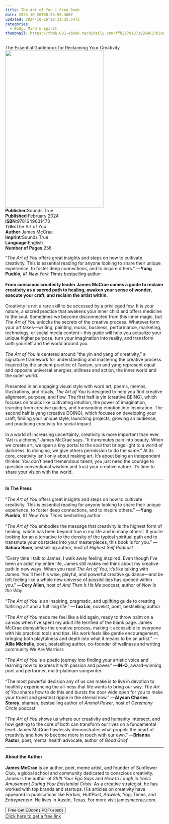 ```yaml
---
title: The Art of You | Free Book
date: 2024-10-26T00:53:59.366Z
updated: 2024-10-26T18:31:25.647Z
categories:
  - Body, Mind & Spirit
thumbnail: https://thmb-001-ebook.techidaily.com/ffb2579a8716954637030ad72b7fb60189f38771ad6439b423384ccae0bd7d24.jpg
---
```

<main id="book-container">
  <div class="flex flex-col">
    <div class="book-brief flex-1 py-6 px-4 sm:p-6 md:py-10 md:px-8">
      <!-- brief-->
      <div class="book-brief-main">
        The Essential Guidebook for Reclaiming Your Creativity
      </div>
    </div>
    <div
      class="book-meta-info flex-1 grid gap-4 col-start-1 col-end-3 row-start-1 sm:mb-6 sm:grid-cols-4 lg:gap-6 lg:col-start-2 lg:row-end-6 lg:row-span-6 lg:mb-0"
    >
      <div
        class="book-meta-info-left place-content-center mt-4 p-4 text-sm leading-6 col-start-2 col-span-2 dark:text-slate-400"
      >
        <img
          class="w-full h-500 object-cover rounded-lg sm:h-255 sm:col-span-2 lg:col-span-full"
          src="https://img-001-ebook.techidaily.com/b861f28a6b702bb2b46be733989a1bbc52dbb5a5cf4575b19e27e7c51b4f1354.jpg"
          alt=""
          width="312"
          height="500"
        />
      </div>
      <div
        class="book-meta-info-right mt-2 col-start-1 row-start-2 col-span-3 self-center"
      >
        <!-- meta data  -->
        <div class="flex flex-col px-4 md:px-8">
          <div class="flex-1">
            <strong>Publisher</strong>:<span class="px-2">Sounds True</span>
          </div>
          <div class="flex-1">
            <strong>Published</strong>:<span class="px-2">February 2024</span>
          </div>
          <div class="flex-1">
            <strong>ISBN</strong>:<span class="px-2">9781649631473</span>
          </div>
          <div class="flex-1">
            <strong>Title</strong>:<span class="px-2">The Art of You</span>
          </div>
          <div class="flex-1">
            <strong>Author</strong>:<span class="px-2">James McCrae</span>
          </div>
          <div class="flex-1">
            <strong>Imprint</strong>:<span class="px-2">Sounds True</span>
          </div>
          <div class="flex-1">
            <strong>Language</strong>:<span class="px-2">English</span>
          </div>
          <div class="flex-1">
            <strong>Number of Pages</strong>:<span class="px-2">256</span>
          </div>
        </div>
      </div>
    </div>
    <div class="book-description flex-1 py-6 px-4 sm:p-6 md:py-10 md:px-8">
      <div class="book-description-main">
        <div accordion-content="" id="description">
          <p>
            “<i>The Art of You</i> offers great insights and steps on how to
            cultivate creativity. This is essential reading for anyone looking
            to share their unique experience, to foster deep connections, and to
            inspire others.”<i> —</i><b>Yung Pueblo,</b> #1
            <i>New York Times</i> bestselling author<br /><br /><b
              >From conscious creativity leader James McCrae comes a guide to
              reclaim creativity as a sacred path to healing, awaken your sense
              of wonder, execute your craft, and reclaim the artist within.</b
            ><br /><br />Creativity is not a rare skill to be accessed by a
            privileged few. It is your nature, a sacred practice that awakens
            your inner child and offers medicine to the soul. Sometimes we
            become disconnected from this inner magic, but
            <i>The Art of You</i> unlocks the secrets of the creative process.
            Whatever form your art takes—writing, painting, music, business,
            performance, marketing, technology, or social media content—this
            guide will help you actualize your unique higher purpose, turn your
            imagination into reality, and transform both yourself and the world
            around you.<br /><br /><i>The Art of You</i> is centered around “the
            yin and yang of creativity,” a signature framework for understanding
            and mastering the creative process. Inspired by the ancient practice
            of Taoism, yin and yang represent equal and opposite universal
            energies: stillness and action, the inner world and the outer
            world.<br /><br />Presented in an engaging visual style with word
            art, poems, memes, illustrations, and rituals,
            <i>The Art of You</i> is designed to help you find creative
            alignment, purpose, and flow. The first half is yin (creative
            BEING), which focuses on topics like cultivating intuition, the
            power of imagination, learning from creative guides, and transmuting
            emotion into inspiration. The second half is yang (creative DOING),
            which focuses on developing your craft, finding your unique style,
            launching projects, growing an audience, and practicing creativity
            for social impact.<br /><br />In a world of increasing uncertainty,
            creativity is more important than ever. “Art is alchemy,” James
            McCrae says. “It transmutes pain into beauty. When we create art, we
            open a tiny portal to the soul that brings light to a world of
            darkness. In doing so, we give others permission to do the same.” At
            its core, creativity isn’t only about making art. It’s about being
            an independent thinker. You don’t need tremendous talent; you just
            need the courage to question conventional wisdom and trust your
            creative nature. It’s time to share your vision with the world.
          </p>
        </div>
        <div class="accordion-fader"></div>
      </div>
    </div>
    <div class="book-excerpts flex-1 py-6 px-4 sm:p-6 md:py-10 md:px-8">
      <!-- excerpts-->
      <div class="book-excerpts-main">
        <hr />
        <h4 class="placeholder placeholder-heading">
          <span>In The Press</span>
        </h4>
        <p></p>
        <p>
          “<i>The Art of You</i> offers great insights and steps on how to
          cultivate creativity. This is essential reading for anyone looking to
          share their unique experience, to foster deep connections, and to
          inspire others.” —<b>Yung Pueblo</b>, #1
          <i>New York Times</i> bestselling author<br /><br />“<i
            >The Art of You</i
          >
          embodies the message that creativity is the highest form of healing,
          which has been beyond true in my life and in many others’. If you’re
          looking for an alternative to the density of the typical spiritual
          path and to transmute your obstacles into your masterpieces, this book
          is for you.” —<b>Sahara Rose</b>, bestselling author, host of
          <i>Highest Self Podcast</i><br /><br />“Every time I talk to James, I
          walk away feeling inspired. Even though I’ve been an artist my entire
          life, James still makes me think about my creative path in new ways.
          When you read <i>The Art of You</i>, it’s like talking with James.
          You’ll feel his wise, playful, and powerful creative guidance—and be
          left feeling like a whole new universe of possibilities has opened
          within you.” —<b>Cory Allen</b>, host of
          <i>And Then It Hit Me</i> podcast, author of <i>Now Is the Way</i
          ><br /><br />“<i>The Art of You</i> is an inspiring, pragmatic, and
          uplifting guide to creating fulfilling art and a fulfilling life.” —<b
            >Tao Lin</b
          >, novelist, poet, bestselling author<br /><br />“<i
            >The Art of You</i
          >
          made me feel like a kid again, ready to throw paint on a canvas when
          I’ve spent my adult life terrified of the blank page. James McCrae
          demystifies the creative process, making it accessible to everyone
          with his practical tools and tips. His work feels like gentle
          encouragement, bringing both playfulness and depth into what it means
          to be an artist.” —<b>Allie Michelle</b>, poet, bestselling author,
          co-founder of wellness and writing community We Are Warriors<br /><br />“<i
            >The Art of You</i
          >
          is a poetic journey into finding your artistic voice and learning how
          to express it with passion and power.” —<b>IN-Q</b>, award-winning
          poet and performer, multi-platinum songwriter<br /><br />“The most
          powerful decision any of us can make is to live in devotion to
          healthily experiencing the all-ness that life wants to bring our way.
          <i>The Art of You</i> shares how to do this and bursts the door wide
          open for you to make your truest and greatest ripple in the eternal
          now.” —<b>Alyson Charles Storey</b>, shaman, bestselling author of
          <i>Animal Power</i>, host of
          <i>Ceremony Circle</i> podcast<br /><br />“<i>The Art of You</i> shows
          us where our creativity and humanity intersect, and how getting to the
          core of both can transform our lives on a fundamental level. James
          McCrae flawlessly demonstrates what propels the heart of creativity
          and how to become more in touch with our own.” —<b>Brianna Pastor</b>,
          poet, mental health advocate, author of <i>Good Grief</i>
        </p>
        <p></p>
      </div>
    </div>
    <div class="book-about-author flex-1 py-6 px-4 sm:p-6 md:py-10 md:px-8">
      <!-- about author-->
      <div class="book-main-author-main">
        <hr />
        <h4 class="placeholder placeholder-heading">
          <span>About the Author</span>
        </h4>
        <p>
          <b>James McCrae</b> is an author, poet, meme artist, and founder of
          Sunflower Club, a global school and community dedicated to conscious
          creativity. James is the author of<i> Sh#t Your Ego Says</i> and
          <i>How to Laugh in Ironic Amusement During Your Existential Crisis</i
          >. As a creative strategist, he has worked with top brands and
          startups. His articles on creativity have appeared in publications
          like <i>Forbes</i>, HuffPost, <i>Adweek</i>, Yogi Times, and
          <i>Entrepreneur</i>. He lives in Austin, Texas. For more visit
          jamesmccrae.com.
        </p>
      </div>
    </div>
    <div class="book-free-get flex-1 py-6 px-4 sm:p-6 md:py-10 md:px-8">
      <button
        id="btn-free-get"
        class="bg-blue-500 hover:bg-blue-700 text-white font-bold py-2 px-4 rounded"
      >
        Free Get EBook (.PDF/.epub)
      </button>
      <div id="countdown-display" class="px-2 text-lg mt-2"></div>
      <a
        id="free-link"
        class="hidden bg-blue-500 hover:bg-blue-700 text-white font-bold py-2 px-4 rounded"
        href="https://www.ebooks.com/en-us/book/210896559/the-art-of-you/james-mccrae/"
        target="_blank"
        >Click here to get a free link</a
      >
    </div>
    <script>
      let countdownTime = 0;
      let countdownInterval = null;
      document
        .getElementById('btn-free-get')
        .addEventListener('click', startCountdown);
      function startCountdown() {
        countdownTime = new Date().getTime() + 60000 * 3;
        countdownInterval = setInterval(updateCountdown, 1000);
        document.getElementById('btn-free-get').disabled = true;
        document
          .getElementById('btn-free-get')
          .classList.add('bg-gray-500', 'cursor-not-allowed');
      }
      function updateCountdown() {
        let currentTime = new Date().getTime();
        let timeLeft = countdownTime - currentTime;
        let secondsLeft = Math.floor(timeLeft / 1000);
        document.getElementById('countdown-display').innerHTML =
          `Remaining time: ${secondsLeft} seconds.`;
        if (secondsLeft <= 0) {
          clearInterval(countdownInterval);
          document.getElementById('btn-free-get').classList.add('hidden');
          document.getElementById('free-link').classList.remove('hidden');
          document.getElementById('countdown-display').innerHTML = '';
        }
      }
    </script>
  </div>
</main>

<ins class="adsbygoogle"
      style="display:block"
      data-ad-client="ca-pub-7571918770474297"
      data-ad-slot="8358498916"
      data-ad-format="auto"
      data-full-width-responsive="true"></ins>
    